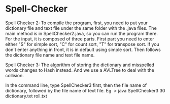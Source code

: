 # Spell-Checker
Spell Checker 2:
To compile the program, first, you need to put your dictionary file and text file under the same folder with the .java files. The main method is in SpellChecker2.java, so you can run the program there. For the input, it is composed of three parts. First part you need to enter either "S" for simple sort, "C" for count sort, "T" for transpose sort. If you don't enter anything in front, it is in default using simple sort. Then follows the dictionary file name and text file name.

Spell Checker 3:
The algorithm of storing the dictionary and misspelled words changes to Hash instead. And we use a AVLTree to deal with the collision.

In the command line, type SpellChecker3 first, then the file name of dictionary, followed by the file name of text file.
Eg. > java SpellChecker3 30 dictionary.txt roll.txt
